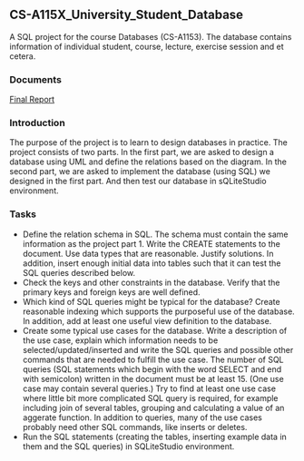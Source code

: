 ## CS-A115X_University_Student_Database
A SQL project for the course Databases (CS-A1153). The database contains information of individual student, course, lecture, exercise session and et cetera. 

### Documents
[Final Report](Project_Part2_Document.pdf)

### Introduction
The purpose of the project is to learn to design databases in practice. The project consists of two parts. In the first part, we are asked to design a database using UML and define the relations based on the diagram. In the second part, we are asked to implement the database (using SQL) we designed in the first part. And then test our database in sQLiteStudio environment. 

### Tasks
- Define the relation schema in SQL. The schema must contain the same information as the project part 1. Write the CREATE statements to the document. Use data types that are reasonable. Justify solutions. In addition, insert enough initial data into tables such that it can test the SQL queries described below.
- Check the keys and other constraints in the database. Verify that the primary keys and foreign keys are well defined.
- Which kind of SQL queries might be typical for the database? Create reasonable indexing which supports the purposeful use of the database. In addition, add at least one useful view definition to the database.
- Create some typical use cases for the database. Write a description of the use case, explain which information needs to be selected/updated/inserted and write the SQL queries and possible other commands that are needed to fulfill the use case. The number of SQL queries (SQL statements which begin with the word SELECT and end with semicolon) written in the document must be at least 15. (One use case may contain several queries.) Try to find at least one use case where little bit more complicated SQL query is required, for example including join of several tables, grouping and calculating a value of an aggerate function. In addition to queries, many of the use cases probably need other SQL commands, like inserts or deletes.
- Run the SQL statements (creating the tables, inserting example data in them and the SQL queries) in SQLiteStudio environment. 


